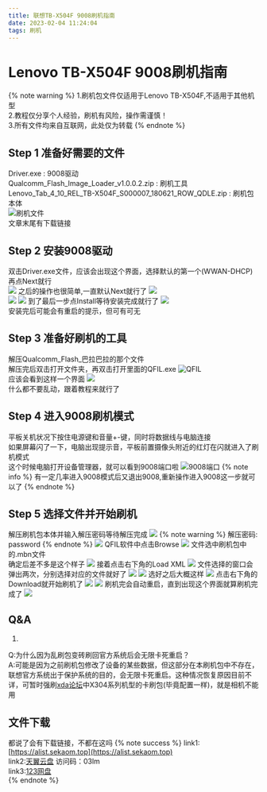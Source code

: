 ```yaml
---
title: 联想TB-X504F 9008刷机指南
date: 2023-02-04 11:24:04
tags: 刷机
---
```

# Lenovo TB-X504F 9008刷机指南
{% note warning %}
1.刷机包文件仅适用于Lenovo TB-X504F,不适用于其他机型  
2.教程仅分享个人经验，刷机有风险，操作需谨慎！  
3.所有文件均来自互联网，此处仅为转载
{% endnote %}
## Step 1 准备好需要的文件
Driver.exe : 9008驱动  
Qualcomm_Flash_Image_Loader_v1.0.0.2.zip : 刷机工具  
Lenovo_Tab_4_10_REL_TB-X504F_S000007_180621_ROW_QDLE.zip : 刷机包本体  
![刷机文件](../picture/TB-X504F%E5%88%B7%E6%9C%BA/11.png)  
文章末尾有下载链接
## Step 2 安装9008驱动
双击Driver.exe文件，应该会出现这个界面，选择默认的第一个(WWAN-DHCP)再点Next就行  
![](../picture/TB-X504F%E5%88%B7%E6%9C%BA/12.png)
之后的操作也很简单,一直默认Next就行了
![](../picture/TB-X504F%E5%88%B7%E6%9C%BA/13.png)  
![](../picture/TB-X504F%E5%88%B7%E6%9C%BA/14.png)
![](../picture/TB-X504F%E5%88%B7%E6%9C%BA/15.png)
到了最后一步点Install等待安装完成就行了
![](../picture/TB-X504F%E5%88%B7%E6%9C%BA/16.png)  
安装完后可能会有重启的提示，但可有可无
## Step 3 准备好刷机的工具
解压Qualcomm_Flash_巴拉巴拉的那个文件  
解压完后双击打开文件夹，再双击打开里面的QFIL.exe
![QFIL](../picture/TB-X504F%E5%88%B7%E6%9C%BA/111.png)  
应该会看到这样一个界面
![](../picture/TB-X504F%E5%88%B7%E6%9C%BA/112.png)  
什么都不要乱动，跟着教程来就行了
## Step 4 进入9008刷机模式
平板关机状况下按住电源键和音量+-键，同时将数据线与电脑连接  
如果屏幕闪了一下，电脑出现提示音，平板前置摄像头附近的红灯在闪就进入了刷机模式  
这个时候电脑打开设备管理器，就可以看到9008端口啦
![9008端口](../picture/TB-X504F%E5%88%B7%E6%9C%BA/118.png)
{% note info %}
有一定几率进入9008模式后又退出9008,重新操作进入9008这一步就可以了
{% endnote %}
## Step 5 选择文件并开始刷机
解压刷机包本体并输入解压密码等待解压完成
![](../picture/TB-X504F%E5%88%B7%E6%9C%BA/19.png)
{% note warning %}
解压密码: password
{% endnote %}
![](../picture/TB-X504F%E5%88%B7%E6%9C%BA/110.png)
QFIL软件中点击Browse
![](../picture/TB-X504F%E5%88%B7%E6%9C%BA/1.png)
文件选中刷机包中的.mbn文件  
确定后差不多是这个样子
![](../picture/TB-X504F%E5%88%B7%E6%9C%BA/114.png)
接着点击右下角的Load XML
![](../picture/TB-X504F%E5%88%B7%E6%9C%BA/2.png)
文件选择的窗口会弹出两次，分别选择对应的文件就好了
![](../picture/TB-X504F%E5%88%B7%E6%9C%BA/115.png)
![](../picture/TB-X504F%E5%88%B7%E6%9C%BA/116.png)
选好之后大概这样
![](../picture/TB-X504F%E5%88%B7%E6%9C%BA/121.png)
点击右下角的Download就开始刷机了
![](../picture/TB-X504F%E5%88%B7%E6%9C%BA/3.png)
![](../picture/TB-X504F%E5%88%B7%E6%9C%BA/122.png)
刷机完会自动重启，直到出现这个界面就算刷机完成了
![](../picture/TB-X504F%E5%88%B7%E6%9C%BA/4.jpg)
## Q&A
1.  
Q:为什么因为乱刷包变砖刷回官方系统后会无限卡死重启？  
A:可能是因为之前刷机包修改了设备的某些数据，但这部分在本刷机包中不存在，联想官方系统出于保护系统的目的，会无限卡死重启。这种情况恢复原因目前不详，可暂时强刷[xda论坛](https://forum.xda-developers.com/f/thinkpad-tablet-android-development.1435/)中X304系列机型的卡刷包(毕竟配置一样)，就是相机不能用
## 文件下载
都说了会有下载链接，不都在这吗
{% note success %}
link1:[https://alist.sekaom.top](https://alist.sekaom.top)  
link2:[天翼云盘](https://h5.cloud.189.cn/share.html#/t/fY7JviqqIbYb)  访问码：03lm  
link3:[123网盘](https://www.123pan.com/s/81d8Vv-Szomd)  
{% endnote %}
